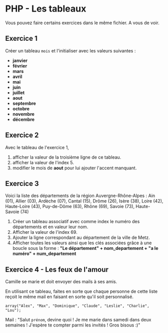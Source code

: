 # PHP - Les tableaux

Vous pouvez faire certains exercices dans le même fichier. A vous de voir.

## Exercice 1
Créer un tableau `mois` et l'initialiser avec les valeurs suivantes :
- **janvier**
- **février**
- **mars**
- **avril**
- **mai**
- **juin**
- **juillet**
- **aout**
- **septembre**
- **octobre**
- **novembre**
- **décembre**

## Exercice 2
Avec le tableau de l'exercice 1, 
1. afficher la valeur de la troisième ligne de ce tableau.
2. afficher la valeur de l'index 5.
3. modifier le mois de **aout** pour lui ajouter l'accent manquant.

## Exercice 3
Voici la liste des départements de la région Auvergne-Rhône-Alpes :
Ain (01), Allier (03), Ardèche (07), Cantal (15), Drôme (26), Isère (38), Loire (42), Haute-Loire (43), Puy-de-Dôme (63), Rhône (69), Savoie (73), Haute-Savoie (74)

1. Créer un tableau associatif avec comme index le numéro des départements et en valeur leur nom.
2. Afficher la valeur de l'index 69.
3. Ajouter la ligne correspondant au département de la ville de Metz.
4. Afficher toutes les valeurs ainsi que les clés associées grâce à une boucle sous la forme : **"Le département" + nom_departement + "a le numéro" + num_departement**

## Exercice 4 - Les feux de l'amour
Camille se marie et doit envoyer des mails à ses amis.

En utilisant ce tableau, faites en sorte que chaque personne de cette liste reçoit le même mail en faisant en sorte qu'il soit personnalisé.

``array("Alex", "Max", "Dominique", "Claude", "Leslie", "Charlie", "Lou");``

Mail : "Salut `prénom`, devine quoi ! Je me marie dans samedi dans deux semaines ! J'espère te compter parmi les invités ! Gros bisous :)"
